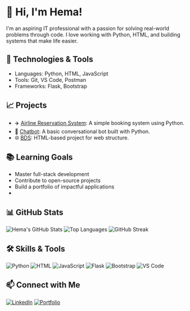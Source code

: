 # 👋 Hi, I'm Hema!

I'm an aspiring IT professional with a passion for solving real-world problems through code. I love working with Python, HTML, and building systems that make life easier.

## 🔧 Technologies & Tools
- Languages: Python, HTML, JavaScript
- Tools: Git, VS Code, Postman
- Frameworks: Flask, Bootstrap

## 📈 Projects
- ✈️ [Airline Reservation System](https://github.com/HemaSuthakar/Airline-Reservation-System): A simple booking system using Python.
- 🤖 [Chatbot](https://github.com/HemaSuthakar/Chatbot): A basic conversational bot built with Python.
- 🌐 [BDS](https://github.com/HemaSuthakar/BDS): HTML-based project for web structure.

## 📚 Learning Goals
- Master full-stack development
- Contribute to open-source projects
- Build a portfolio of impactful applications
- 
## 📊 GitHub Stats

![Hema's GitHub Stats](https://github-readme-stats.vercel.app/api?username=HemaSuthakar&show_icons=true&theme=tokyonight)
![Top Languages](https://github-readme-stats.vercel.app/api/top-langs/?username=HemaSuthakar&layout=compact&theme=tokyonight)
![GitHub Streak](https://github-readme-streak-stats.herokuapp.com/?user=HemaSuthakar&theme=tokyonight)

## 🛠️ Skills & Tools

![Python](https://img.shields.io/badge/Python-3776AB?style=for-the-badge&logo=python&logoColor=white)
![HTML](https://img.shields.io/badge/HTML5-E34F26?style=for-the-badge&logo=html5&logoColor=white)
![JavaScript](https://img.shields.io/badge/JavaScript-F7DF1E?style=for-the-badge&logo=javascript&logoColor=black)
![Flask](https://img.shields.io/badge/Flask-000000?style=for-the-badge&logo=flask&logoColor=white)
![Bootstrap](https://img.shields.io/badge/Bootstrap-563D7C?style=for-the-badge&logo=bootstrap&logoColor=white)
![VS Code](https://img.shields.io/badge/VS_Code-007ACC?style=for-the-badge&logo=visual-studio-code&logoColor=white)

## 📫 Connect with Me

[![LinkedIn](https://img.shields.io/badge/LinkedIn-blue?style=for-the-badge&logo=linkedin&logoColor=white)](https://www.linkedin.com/)
[![Portfolio](https://img.shields.io/badge/Portfolio-000?style=for-the-badge&logo=firefox&logoColor=white)](https://your-portfolio-link.com)
